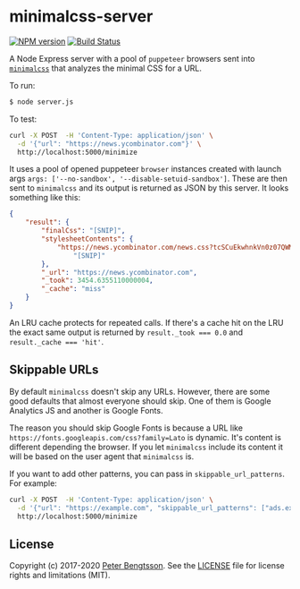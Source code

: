 # minimalcss-server

[![NPM version](https://img.shields.io/npm/v/minimalcss-server.svg)](https://www.npmjs.com/package/minimalcss-server)
[![Build Status](https://travis-ci.org/peterbe/minimalcss-server.svg?branch=master)](https://travis-ci.org/peterbe/minimalcss-server)

A Node Express server with a pool of `puppeteer` browsers
sent into [`minimalcss`](https://github.com/peterbe/minimalcss) that
analyzes the minimal CSS for a URL.

To run:

```sh
$ node server.js
```

To test:

```sh
curl -X POST  -H 'Content-Type: application/json' \
  -d '{"url": "https://news.ycombinator.com"}' \
  http://localhost:5000/minimize
```

It uses a pool of opened puppeteer `browser` instances created with
launch args `args: ['--no-sandbox', '--disable-setuid-sandbox']`.
These are then sent to `minimalcss` and its output is returned as JSON
by this server. It looks something like this:

```json
{
    "result": {
        "finalCss": "[SNIP]",
        "stylesheetContents": {
            "https://news.ycombinator.com/news.css?tcSCuEkwhnkVn0z07QWM":
                "[SNIP]"
        },
        "_url": "https://news.ycombinator.com",
        "_took": 3454.6355110000004,
        "_cache": "miss"
    }
}
```

An LRU cache protects for repeated calls. If there's a cache hit on the LRU
the exact same output is returned by `result._took === 0.0` and
`result._cache === 'hit'`.

## Skippable URLs

By default `minimalcss` doesn't skip any URLs. However, there are some good
defaults that almost everyone should skip. One of them is Google Analytics JS
and another is Google Fonts.

The reason you should skip Google Fonts is because a URL like
`https://fonts.googleapis.com/css?family=Lato` is dynamic. It's content is
different depending the browser. If you let `minimalcss` include its content
it will be based on the user agent that `minimalcss` is.

If you want to add other patterns, you can pass in `skippable_url_patterns`.
For example:

```sh
curl -X POST  -H 'Content-Type: application/json' \
  -d '{"url": "https://example.com", "skippable_url_patterns": ["ads.example.com"]}' \
  http://localhost:5000/minimize
```

## License

Copyright (c) 2017-2020 [Peter Bengtsson](https://www.peterbe.com).
See the [LICENSE](/LICENSE) file for license rights and limitations (MIT).

